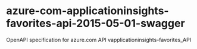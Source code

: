# azure-com-applicationinsights-favorites-api-2015-05-01-swagger
OpenAPI specification for azure.com API vapplicationinsights-favorites_API

